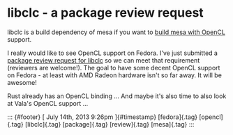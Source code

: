 libclc - a package review request
=================================

libclc is a build dependency of mesa if you want to [build mesa with
OpenCL](https://bugzilla.redhat.com/show_bug.cgi?id=887628) support.

I really would like to see OpenCL support on Fedora. I've just submitted
a [package review request for
libclc](https://bugzilla.redhat.com/show_bug.cgi?id=984312) so we can
meet that requirement (reviewers are welcome!). The goal to have some
decent OpenCL support on Fedora - at least with AMD Radeon hardware
isn't so far away. It will be awesome!

Rust already has an OpenCL binding ... And maybe it's also time to also
look at Vala's OpenCL support ...

::: {#footer}
[ July 14th, 2013 9:26pm ]{#timestamp} [fedora]{.tag} [opencl]{.tag}
[libclc]{.tag} [package]{.tag} [review]{.tag} [mesa]{.tag}
:::
